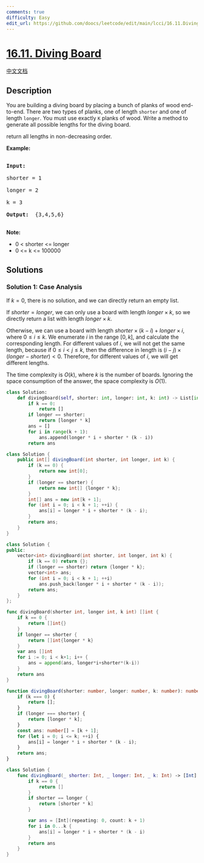 ```yaml
---
comments: true
difficulty: Easy
edit_url: https://github.com/doocs/leetcode/edit/main/lcci/16.11.Diving%20Board/README_EN.md
---
```


<!-- problem:start -->

# [16.11. Diving Board](https://leetcode.cn/problems/diving-board-lcci)

[中文文档](/lcci/16.11.Diving%20Board/README.md)

## Description

<!-- description:start -->

<p>You are building a diving board by placing a bunch of planks of wood end-to-end. There are two types of planks, one of length <code>shorter</code> and one of length <code>longer</code>. You must use exactly <code>K</code> planks of wood. Write a method to generate all possible lengths for the diving board.</p>

<p>return all lengths in non-decreasing order.</p>

<p><strong>Example: </strong></p>

<pre>

<strong>Input: </strong>

shorter = 1

longer = 2

k = 3

<strong>Output: </strong> {3,4,5,6}

</pre>

<p><strong>Note: </strong></p>

<ul>
	<li>0 &lt; shorter &lt;= longer</li>
	<li>0 &lt;= k &lt;= 100000</li>
</ul>

<!-- description:end -->

## Solutions

<!-- solution:start -->

### Solution 1: Case Analysis

If $k=0$, there is no solution, and we can directly return an empty list.

If $shorter=longer$, we can only use a board with length $longer \times k$, so we directly return a list with length $longer \times k$.

Otherwise, we can use a board with length $shorter \times (k-i) + longer \times i$, where $0 \leq i \leq k$. We enumerate $i$ in the range $[0, k]$, and calculate the corresponding length. For different values of $i$, we will not get the same length, because if $0 \leq i \lt j \leq k$, then the difference in length is $(i - j) \times (longer - shorter) \lt 0$. Therefore, for different values of $i$, we will get different lengths.

The time complexity is $O(k)$, where $k$ is the number of boards. Ignoring the space consumption of the answer, the space complexity is $O(1)$.

<!-- tabs:start -->

```python
class Solution:
    def divingBoard(self, shorter: int, longer: int, k: int) -> List[int]:
        if k == 0:
            return []
        if longer == shorter:
            return [longer * k]
        ans = []
        for i in range(k + 1):
            ans.append(longer * i + shorter * (k - i))
        return ans
```

```java
class Solution {
    public int[] divingBoard(int shorter, int longer, int k) {
        if (k == 0) {
            return new int[0];
        }
        if (longer == shorter) {
            return new int[] {longer * k};
        }
        int[] ans = new int[k + 1];
        for (int i = 0; i < k + 1; ++i) {
            ans[i] = longer * i + shorter * (k - i);
        }
        return ans;
    }
}
```

```cpp
class Solution {
public:
    vector<int> divingBoard(int shorter, int longer, int k) {
        if (k == 0) return {};
        if (longer == shorter) return {longer * k};
        vector<int> ans;
        for (int i = 0; i < k + 1; ++i)
            ans.push_back(longer * i + shorter * (k - i));
        return ans;
    }
};
```

```go
func divingBoard(shorter int, longer int, k int) []int {
	if k == 0 {
		return []int{}
	}
	if longer == shorter {
		return []int{longer * k}
	}
	var ans []int
	for i := 0; i < k+1; i++ {
		ans = append(ans, longer*i+shorter*(k-i))
	}
	return ans
}
```

```ts
function divingBoard(shorter: number, longer: number, k: number): number[] {
    if (k === 0) {
        return [];
    }
    if (longer === shorter) {
        return [longer * k];
    }
    const ans: number[] = [k + 1];
    for (let i = 0; i <= k; ++i) {
        ans[i] = longer * i + shorter * (k - i);
    }
    return ans;
}
```

```swift
class Solution {
    func divingBoard(_ shorter: Int, _ longer: Int, _ k: Int) -> [Int] {
        if k == 0 {
            return []
        }
        if shorter == longer {
            return [shorter * k]
        }

        var ans = [Int](repeating: 0, count: k + 1)
        for i in 0...k {
            ans[i] = longer * i + shorter * (k - i)
        }
        return ans
    }
}
```

<!-- tabs:end -->

<!-- solution:end -->

<!-- problem:end -->
